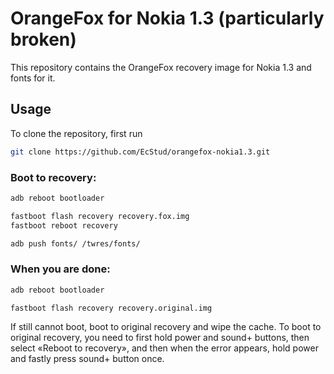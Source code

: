 # OrangeFox for Nokia 1.3 (particularly broken)

This repository contains the OrangeFox recovery image for Nokia 1.3 and fonts for it.

## Usage

To clone the repository, first run

```sh
git clone https://github.com/EcStud/orangefox-nokia1.3.git
```

### Boot to recovery:

```sh
adb reboot bootloader

fastboot flash recovery recovery.fox.img
fastboot reboot recovery

adb push fonts/ /twres/fonts/
```

### When you are done:

```sh
adb reboot bootloader

fastboot flash recovery recovery.original.img
```

If still cannot boot, boot to original recovery and wipe the cache. To boot to original recovery, you need to first hold power and sound+ buttons, then select «Reboot to recovery», and then when the error appears, hold power and fastly press sound+ button once.

